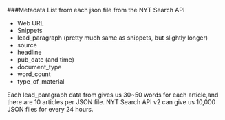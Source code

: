 ###Metadata List from each json file from the NYT Search API

- Web URL
- Snippets
- lead_paragraph  (pretty much same as snippets, but slightly longer) 
- source 
- headline
- pub_date (and time)
- document_type
- word_count
- type_of_material 

Each lead_paragraph data from gives us 30~50 words for each article,and there are 10 articles per JSON file. 
NYT Search API v2 can give us 10,000 JSON files for every 24 hours.
